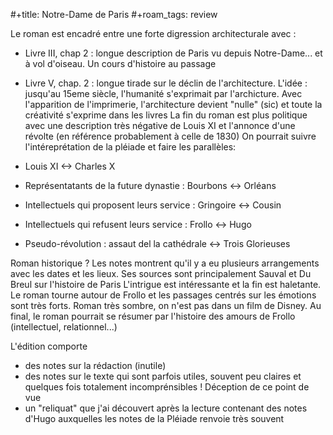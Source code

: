 #+title: Notre-Dame de Paris
#+roam_tags: review

Le roman est encadré entre une forte digression architecturale avec :
- Livre III, chap 2 : longue description de Paris vu depuis Notre-Dame... et à vol d'oiseau. Un cours d'histoire au passage
- Livre V, chap. 2 : longue tirade sur le déclin de l'architecture. L'idée : jusqu'au 15eme siècle, l'humanité s'exprimait par l'archicture. Avec l'apparition de l'imprimerie, l'architecture devient "nulle" (sic) et toute la créativité s'exprime dans les livres
La fin du roman est plus politique avec une description très négative de Louis XI et l'annonce d'une révolte (en référence probablement à celle de 1830)
On pourrait suivre l'intéreprétation de la pléiade et faire les parallèles:

- Louis XI <->  Charles X
- Représentatants de la future dynastie : Bourbons <-> Orléans
- Intellectuels qui proposent leurs service : Gringoire <-> Cousin
- Intellectuels qui refusent leurs service : Frollo <-> Hugo
- Pseudo-révolution : assaut del la cathédrale <-> Trois Glorieuses

Roman historique ? Les notes montrent qu'il y a eu plusieurs arrangements avec les dates et les lieux. Ses sources sont principalement Sauval et Du Breul sur l'histoire de Paris
L'intrigue est intéressante et la fin est haletante. Le roman tourne autour de Frollo et les passages centrés sur les émotions sont très forts.
Roman très sombre, on n'est pas dans un film de Disney. Au final, le roman pourrait se résumer par l'histoire des amours de Frollo (intellectuel, relationnel...)

L'édition comporte
- des notes sur la rédaction (inutile)
- des notes sur le texte qui sont parfois utiles, souvent peu claires et quelques fois totalement incomprénsibles ! Déception de ce point de vue
- un "reliquat" que j'ai découvert après la lecture contenant des notes d'Hugo auxquelles les notes de la Pléiade renvoie très souvent
